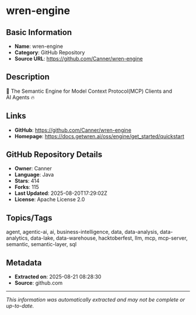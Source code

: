 # wren-engine

## Basic Information
- **Name**: wren-engine
- **Category**: GitHub Repository
- **Source URL**: https://github.com/Canner/wren-engine

## Description
🤖 The Semantic Engine for Model Context Protocol(MCP) Clients and AI Agents 🔥 

## Links
- **GitHub**: https://github.com/Canner/wren-engine
- **Homepage**: https://docs.getwren.ai/oss/engine/get_started/quickstart

## GitHub Repository Details
- **Owner**: Canner
- **Language**: Java
- **Stars**: 414
- **Forks**: 115
- **Last Updated**: 2025-08-20T17:29:02Z
- **License**: Apache License 2.0

## Topics/Tags
agent, agentic-ai, ai, business-intelligence, data, data-analysis, data-analytics, data-lake, data-warehouse, hacktoberfest, llm, mcp, mcp-server, semantic, semantic-layer, sql

## Metadata
- **Extracted on**: 2025-08-21 08:28:30
- **Source**: github.com

---
*This information was automatically extracted and may not be complete or up-to-date.*
